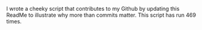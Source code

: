 I wrote a cheeky script that contributes to my Github by updating this ReadMe to illustrate why more than commits matter. This script has run 469 times.